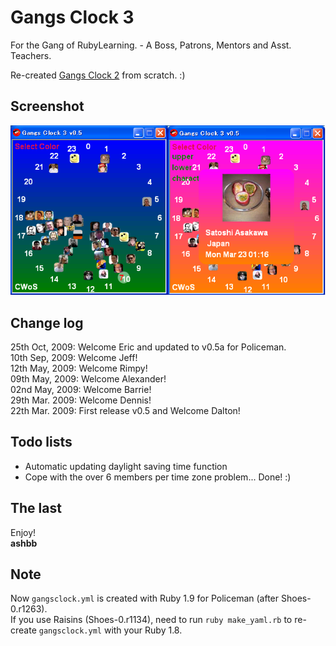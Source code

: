 Gangs Clock 3
=============
For the Gang of RubyLearning. - A Boss, Patrons, Mentors and Asst. Teachers.

Re-created [Gangs Clock 2](https://github.com/ashbb/gangsclock2/) from scratch. :)


Screenshot
----------
![GangsClock2\_screenshot.png](http://github.com/ashbb/gangsclock3/raw/master/GangsClock3_screenshot.png)


Change log
----------
25th Oct, 2009: Welcome Eric and updated to v0.5a for Policeman.   
10th Sep, 2009: Welcome Jeff!   
12th May, 2009: Welcome Rimpy!   
09th May, 2009: Welcome Alexander!   
02nd May, 2009: Welcome Barrie!   
29th Mar. 2009: Welcome Dennis!   
22th Mar. 2009: First release v0.5 and Welcome Dalton!


Todo lists
----------
- Automatic updating daylight saving time function
- Cope with the over 6 members per time zone problem... Done! :)


The last
--------
Enjoy!   
**ashbb**


Note
----
Now `gangsclock.yml` is created with Ruby 1.9 for Policeman (after Shoes-0.r1263).   
If you use Raisins (Shoes-0.r1134), need to run `ruby make_yaml.rb` to re-create `gangsclock.yml` with your Ruby 1.8.
